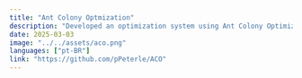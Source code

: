 ```yaml
---
title: "Ant Colony Optmization"
description: "Developed an optimization system using Ant Colony Optimization (ACO) to solve complex routing problems efficiently. Simulated intelligent agent behavior to find near-optimal paths in dynamic environments."
date: 2025-03-03
image: "../../assets/aco.png"
languages: ["pt-BR"]
link: "https://github.com/pPeterle/ACO"
---
```

